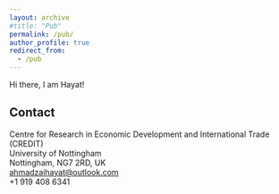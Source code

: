```yaml
---
layout: archive
#title: "Pub"
permalink: /pub/
author_profile: true
redirect_from:
  - /pub
---
```


Hi there, I am Hayat!
 


Contact
------

Centre for Research in Economic Development and International Trade (CREDIT)<br>
University of Nottingham<br>
Nottingham, NG7 2RD, UK<br>
ahmadzaihayat@outlook.com<br>
+1 919 408 6341

